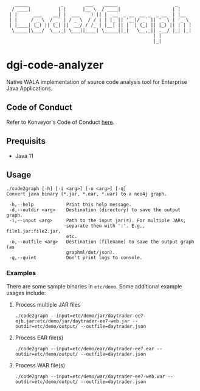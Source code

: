 ```
   _____            _        ___    _____                     _     
  / ____|          | |      |__ \  / ____|                   | |    
 | |      ___    __| |  ___    ) || |  __  _ __  __ _  _ __  | |__  
 | |     / _ \  / _` | / _ \  / / | | |_ || '__|/ _` || '_ \ | '_ \ 
 | |____| (_) || (_| ||  __/ / /_ | |__| || |  | (_| || |_) || | | |
  \_____|\___/  \__,_| \___||____| \_____||_|   \__,_|| .__/ |_| |_|
                                                      | |           
                                                      |_|           
```

# dgi-code-analyzer
Native WALA implementation of source code analysis tool for Enterprise Java Applications.


## Code of Conduct
Refer to Konveyor's Code of Conduct [here](https://github.com/konveyor/community/blob/main/CODE_OF_CONDUCT.md).


## Prequisits 

- Java 11

## Usage

```man
./code2graph [-h] [-i <arg>] [-o <arg>] [-q]
Convert java binary (*.jar, *.ear, *.war) to a neo4j graph.

 -h,--help            Print this help message.
 -d,--outdir <arg>    Destination (directory) to save the output graph.
 -i,--input <arg>     Path to the input jar(s). For multiple JARs,
                      separate them with ':'. E.g., file1.jar:file2.jar,
                      etc.
 -o,--outfile <arg>   Destination (filename) to save the output graph (as
                      graphml/dot/json).
 -q,--quiet           Don't print logs to console.
```

### Examples

There are some sample binaries in `etc/demo`. Some additional example usages include:

1. Process multiple JAR files
   ```
   ./code2graph --input=etc/demo/jar/daytrader-ee7-ejb.jar:etc/demo/jar/daytrader-ee7-web.jar --outdir=etc/demo/output/ --outfile=daytrader.json
   ```

2. Process EAR file(s)
   ```
   ./code2graph --input=etc/demo/ear/daytrader-ee7.ear --outdir=etc/demo/output/ --outfile=daytrader.json
   ```

3. Process WAR file(s)
   ```
   ./code2graph --input=etc/demo/war/daytrader-ee7-web.war --outdir=etc/demo/output/ --outfile=daytrader.json
   ```